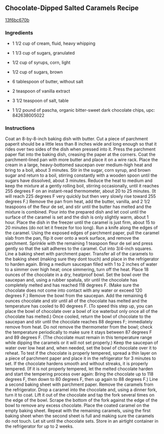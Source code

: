 ## Chocolate-Dipped Salted Caramels Recipe

[13f6bc670b](http://www.chowhound.com/recipes/chocolate-dipped-salted-caramels-29065)

### Ingredients

 - 1 1/2 cup of cream, fluid, heavy whipping

 - 1 1/3 cup of sugars, granulated

 - 1/2 cup of syrups, corn, light

 - 1/2 cup of sugars, brown

 - 6 tablespoon of butter, without salt

 - 2 teaspoon of vanilla extract

 - 3 1/2 teaspoon of salt, table

 - 1 1/2 pound of pascha, organic bitter-sweet dark chocolate chips, upc: 842638005022

### Instructions

Coat an 8-by-8-inch baking dish with butter. Cut a piece of parchment paperit should be a little less than 8 inches wide and long enough so that it rides over two sides of the dish when pressed into it. Press the parchment paper flat into the baking dish, creasing the paper at the corners. Coat the parchment-lined pan with more butter and place it on a wire rack. Place the cream in a large, heavy-bottomed saucepan over medium-high heat and bring to a boil, about 3 minutes. Stir in the sugar, corn syrup, and brown sugar and return to a boil, stirring constantly with a wooden spoon until the sugars have dissolved, about 3 minutes. Reduce the heat to medium and keep the mixture at a gently rolling boil, stirring occasionally, until it reaches 255 degrees F on an instant-read thermometer, about 20 to 25 minutes. (It will reach 225 degrees F very quickly but then very slowly rise toward 255 degrees F.) Remove the pan from heat, add the butter, vanilla, and 2 1/2 teaspoons of the fleur de sel, and stir until the butter has melted and the mixture is combined. Pour into the prepared dish and let cool until the surface of the caramel is set and the dish is only slightly warm, about 1 hour. Place the dish in the freezer until the caramel is just firm, about 15 to 20 minutes (do not let it freeze for too long). Run a knife along the edges of the caramel. Using the exposed edges of parchment paper, pull the caramel slab from the pan, flip it over onto a work surface, and remove the parchment. Sprinkle with the remaining 1 teaspoon fleur de sel and press gently so that the salt adheres to the caramel. Cut into 3/4-inch squares. Line a baking sheet with parchment paper. Transfer all of the caramels to the baking sheet (making sure they dont touch) and place in the refrigerator to harden again. Bring a medium saucepan filled with 1 to 2 inches of water to a simmer over high heat; once simmering, turn off the heat. Place 18 ounces of the chocolate in a dry, heatproof bowl. Set the bowl over the saucepan and, using a rubber spatula, stir until the chocolate has completely melted and has reached 118 degrees F. (Make sure the chocolate does not come into contact with any water or exceed 120 degrees F.) Remove the bowl from the saucepan. Add the remaining 6 ounces chocolate and stir until all of the chocolate has melted and the temperature has cooled to 80 degrees F. (To speed this step up, you can place the bowl of chocolate over a bowl of ice waterbut only once all of the chocolate has melted.) Once cooled, return the bowl of chocolate to the saucepan and stir until the chocolate reaches 88 degrees F; immediately remove from heat. Do not remove the thermometer from the bowl; check the temperature periodically to make sure it stays between 87 degrees F and 89 degrees F. (The chocolate must remain in this temperature range while dipping the caramels or it will not set properly.) Keep the saucepan of water over low heat and, when needed, set the bowl of chocolate over it to reheat. To test if the chocolate is properly tempered, spread a thin layer on a piece of parchment paper and place it in the refrigerator for 3 minutes to set. If the chocolate hardens smooth and without streaks, it is properly tempered. (If it is not properly tempered, let the melted chocolate harden and start the tempering process over again: Bring the chocolate up to 118 degrees F, then down to 80 degrees F, then up again to 88 degrees F.) Line a second baking sheet with parchment paper. Remove the caramels from the refrigerator. Drop a caramel into the chocolate and, using a dinner fork, turn it to coat. Lift it out of the chocolate and tap the fork several times on the edge of the bowl. Scrape the bottom of the fork against the edge of the bowl to remove any excess chocolate. Place the coated caramel on the empty baking sheet. Repeat with the remaining caramels, using the first baking sheet when the second sheet is full and making sure the caramels do not touch. Let sit until the chocolate sets. Store in an airtight container in the refrigerator for up to 2 weeks.